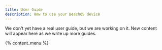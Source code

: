 ```yaml
---
title: User Guide
description: How to use your BeachOS device
---
```


We don't yet have a real user guide, but we are working on it. New content will appear here as we write up more guides.

{% content_menu %}
